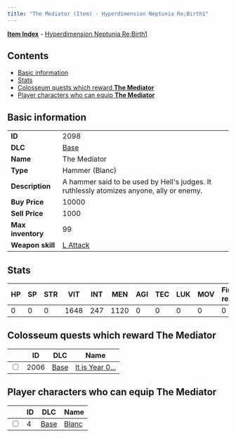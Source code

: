 ```yaml
---
title: "The Mediator (Item) - Hyperdimension Neptunia Re;Birth1"
---
```


[**Item Index**](/neptunia/rb1/item/index.html) - [Hyperdimension Neptunia Re;Birth1](/neptunia/rb1)

## Contents

- [Basic information](#basic-information)
- [Stats](#stats)
- [Colosseum quests which reward **The Mediator**](#colosseum-quests-which-reward-the-mediator)
- [Player characters who can equip **The Mediator**](#player-characters-who-can-equip-the-mediator)

## Basic information

|   |   |
| -- | -- |
| **ID** | 2098 |
| **DLC** | [Base](/neptunia/rb1/dlc/1-base.html) |
| **Name** | The Mediator |
| **Type** | Hammer (Blanc) |
| **Description** | A hammer said to be used by Hell's judges. It ruthlessly atomizes anyone, ally or enemy. |
| **Buy Price** | 10000 |
| **Sell Price** | 1000 |
| **Max inventory** | 99 |
| **Weapon skill** | [L Attack](/neptunia/rb1/skill/1-602-l-attack.html) |

## Stats

| HP | SP | STR | VIT | INT | MEN | AGI | TEC | LUK | MOV | Fire res. | Ice res. | Wind res. | Lightning res. |
| -- | -- | --- | --- | --- | --- | --- | --- | --- | --- | --------- | -------- | --------- | -------------- |
| 0 | 0 | 0 | 1648 | 247 | 1120 | 0 | 0 | 0 | 0 | 0 | 0 | 0 | 0 |

## Colosseum quests which reward **The Mediator**

|    | ID | DLC | Name |
| -- | -- | --- | ---- |
| <input type="checkbox" id="rb1-colosseum-1-2006" class="trackbox" /> | 2006 | [Base](/neptunia/rb1/dlc/1-base.html) | [It is Year 0...](/neptunia/rb1/colosseum/1-2006-it-is-year-0.html) |

## Player characters who can equip **The Mediator**

|    | ID | DLC | Name |
| -- | -- | --- | ---- |
| <input type="checkbox" id="rb1-player-1-4" class="trackbox" /> | 4 | [Base](/neptunia/rb1/dlc/1-base.html) | [Blanc](/neptunia/rb1/player/1-4-blanc.html) |